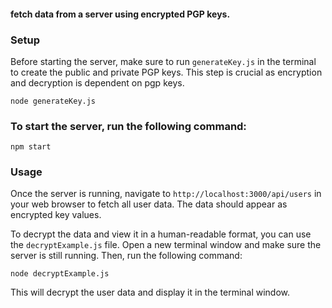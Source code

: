 
#### fetch data from a server using encrypted PGP keys.

### Setup
Before starting the server, make sure to run `generateKey.js` in the terminal to create the public and private PGP keys. This step is crucial as encryption and decryption is dependent on pgp keys.

```
node generateKey.js
```

### To start the server, run the following command:

```
npm start 
```
### Usage
Once the server is running, navigate to `http://localhost:3000/api/users` in your web browser to fetch all user data. The data should appear as encrypted key values.

To decrypt the data and view it in a human-readable format, you can use the `decryptExample.js` file. Open a new terminal window and make sure the server is still running. Then, run the following command:

```
node decryptExample.js
```
This will decrypt the user data and display it in the terminal window.
